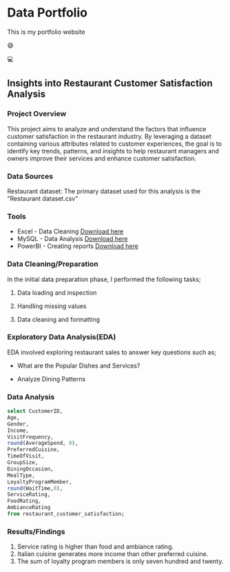 #  Data Portfolio 

This is my portfolio website

😄

💻

## Insights into Restaurant Customer Satisfaction Analysis

### Project Overview

This project aims to analyze and understand the factors that influence customer satisfaction in the restaurant industry. By leveraging a dataset containing various attributes related to customer experiences, the goal is to identify key trends, patterns, and insights to help restaurant managers and owners improve their services and enhance customer satisfaction.

### Data Sources

Restaurant dataset: The primary dataset used  for this analysis is the "Restaurant dataset.csv" 

### Tools
- Excel - Data Cleaning [Download here](https://microsoft.com)
- MySQL - Data Analysis [Download here](https://microsoft.com) 
- PowerBI - Creating reports  [Download here](https://microsoft.com)

### Data Cleaning/Preparation
In the initial data preparation phase, I performed the following tasks;

1. Data loading and inspection

2. Handling missing values

3. Data cleaning and formatting

### Exploratory Data Analysis(EDA)

EDA involved exploring restaurant sales to answer key questions such as;

- 	What are the Popular Dishes and Services?

- 	Analyze Dining Patterns

### Data Analysis
 
 ```SQL
select CustomerID,
 Age,
 Gender,
 Income,
 VisitFrequency,
 round(AverageSpend, 0),
 PreferredCuisine,
 TimeOfVisit,
 GroupSize,
 DiningOccasion,
 MealType,
 LoyaltyProgramMember,
 round(WaitTime,0),
 ServiceRating,
 FoodRating,
 AmbianceRating
from restaurant_customer_satisfaction;
```

### Results/Findings
1. Service rating is higher than food and ambiance rating.
2. Italian cuisine generates more income than other preferred cuisine.
3. The sum of loyalty program members is only seven hundred and twenty.

  



  





